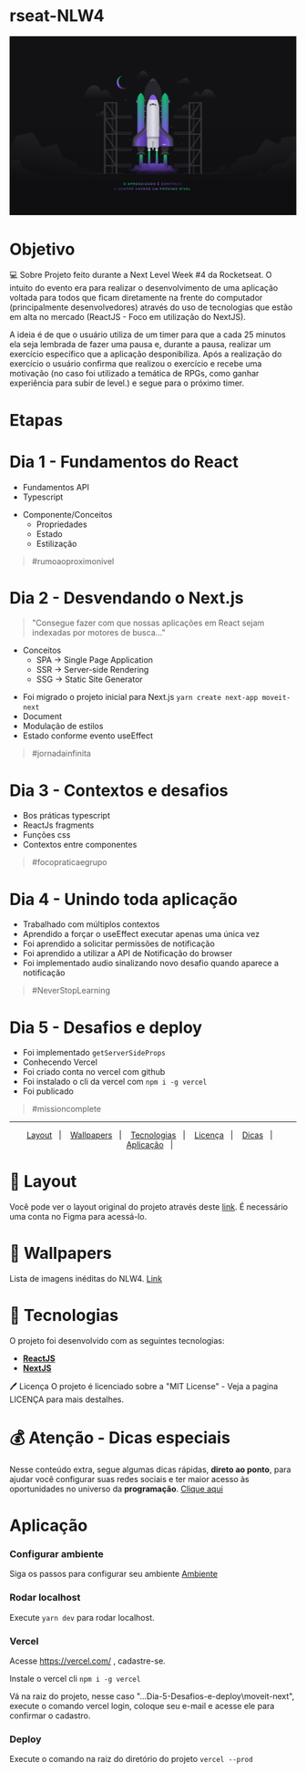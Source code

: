# rseat-NLW4

![NLW4](/Wallpaper%20-%201440x900.png?raw=true)

# Objetivo
💻 Sobre
Projeto feito durante a Next Level Week #4 da Rocketseat. O intuito do evento era para realizar o desenvolvimento de uma aplicação voltada para todos que ficam diretamente na frente do computador (principalmente desenvolvedores) através do uso de tecnologias que estão em alta no mercado (ReactJS - Foco em utilização do NextJS).

A ideia é de que o usuário utiliza de um timer para que a cada 25 minutos ela seja lembrada de fazer uma pausa e, durante a pausa, realizar um exercício específico que a aplicação desponibiliza. Após a realização do exercício o usuário confirma que realizou o exercício e recebe uma motivação (no caso foi utilizado a temática de RPGs, como ganhar experiência para subir de level.) e segue para o próximo timer.

# Etapas

# Dia 1 - Fundamentos do React

- Fundamentos API
- Typescript
* Componente/Conceitos
  - Propriedades
  - Estado
  - Estilização

> #rumoaoproximonivel  

# Dia 2 - Desvendando o Next.js

> "Consegue fazer com que nossas aplicações em React sejam indexadas por motores de busca..."
* Conceitos
  - SPA -> Single Page Application
  - SSR -> Server-side Rendering
  - SSG -> Static Site Generator
- Foi migrado o projeto inicial para Next.js ``` yarn create next-app moveit-next ```
- Document
- Modulação de estilos
- Estado conforme evento useEffect

> #jornadainfinita

# Dia 3 - Contextos e desafios

- Bos práticas typescript
- ReactJs fragments
- Funções css
- Contextos entre componentes

> #focopraticaegrupo

# Dia 4 - Unindo toda aplicação

- Trabalhado com múltiplos contextos
- Aprendido a forçar o useEffect executar apenas uma única vez
- Foi aprendido a solicitar permissões de notificação
- Foi aprendido a utilizar a API de Notificação do browser
- Foi implementado audio sinalizando novo desafio quando aparece a notificação

> #NeverStopLearning

# Dia 5 - Desafios e deploy

- Foi implementado ```getServerSideProps```
- Conhecendo Vercel
- Foi criado conta no vercel com github
- Foi instalado o cli da vercel com ```npm i -g vercel```
- Foi publicado

> #missioncomplete

--- 

<p align="center">
 <a href="#-layout">Layout</a>&nbsp;&nbsp;&nbsp;|&nbsp;&nbsp;&nbsp;
 <a href="#-wallpapers">Wallpapers</a>&nbsp;&nbsp;&nbsp;|&nbsp;&nbsp;&nbsp; 
 <a href="#-tech">Tecnologias</a>&nbsp;&nbsp;&nbsp;|&nbsp;&nbsp;&nbsp;
 <a href="#-license">Licença</a>&nbsp;&nbsp;&nbsp;|&nbsp;&nbsp;&nbsp;
 <a href="#-dicas">Dicas</a>&nbsp;&nbsp;&nbsp;|&nbsp;&nbsp;&nbsp;
 <a href="#-aplicação">Aplicação</a>&nbsp;&nbsp;&nbsp;|&nbsp;&nbsp;&nbsp;
</p>


# 🎨 Layout

Você pode ver o layout original do projeto através deste [link](https://www.figma.com/file/wPMxi6R9dVLwsj7BM1qlKs/Move.it-1.0-(Copy)?node-id=160%3A2761). É necessário uma conta no Figma para acessá-lo.

# 💼 Wallpapers

Lista de imagens inéditas do NLW4. [Link](https://drive.google.com/drive/folders/11fxy_LmTD6S1FGTQbeu47QPLzvyuEGSs)

# 🚀 Tecnologias

O projeto foi desenvolvido com as seguintes tecnologias:

- **[ReactJS](https://developer.mozilla.org/en-US/docs/Glossary/HTML)**
- **[NextJS](https://sass-lang.com/documentation/syntax)**

🖊️ Licença
O projeto é licenciado sobre a "MIT License" - Veja a pagina LICENÇA para mais destalhes.

# 💰 Atenção - Dicas especiais

Nesse conteúdo extra, segue algumas dicas rápidas, **direto ao ponto**, para ajudar você configurar suas redes sociais e ter maior acesso às oportunidades no universo da **programação**.
[Clique aqui](https://www.notion.so/GitHub-LinkedIn-NLW-9a057f4f92ab4392903ff3a588acb2ab)


# Aplicação

### Configurar ambiente

Siga os passos para configurar seu ambiente [Ambiente](https://www.notion.so/Configura-es-do-ambiente-React-76f2963a042f45b9b9b567a2795945b8)

### Rodar localhost

Execute ```yarn dev``` para rodar localhost.

### Vercel

Acesse https://vercel.com/ , cadastre-se.

Instale o vercel cli ```npm i -g vercel```

Vá na raiz do projeto, nesse caso "...Dia-5-Desafios-e-deploy\moveit-next", execute o comando vercel login, coloque seu e-mail e acesse ele para confirmar o cadastro.

### Deploy

Execute o comando na raiz do diretório do projeto ```vercel --prod``` 